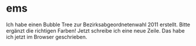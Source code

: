 # ems
Ich habe einen Bubble Tree zur Bezirksabgeordnetenwahl 2011 erstellt.
Bitte ergänzt die richtigen Farben!
Jetzt schreibe ich eine neue Zeile.
Das habe ich jetzt im Browser geschrieben.
